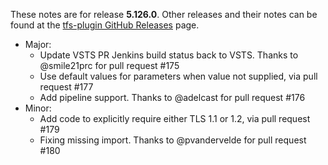 These notes are for release **5.126.0**.
Other releases and their notes can be found at the [tfs-plugin GitHub Releases](https://github.com/jenkinsci/tfs-plugin/releases) page.
 
* Major:
    * Update VSTS PR Jenkins build status back to VSTS. Thanks to @smile21prc for pull request #175
    * Use default values for parameters when value not supplied, via pull request #177
    * Add pipeline support. Thanks to @adelcast for pull request #176
* Minor:
    * Add code to explicitly require either TLS 1.1 or 1.2, via pull request #179
    * Fixing missing import. Thanks to @pvandervelde for pull request #180
 
